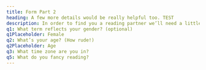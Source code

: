 ```yaml
---
title: Form Part 2
heading: A few more details would be really helpful too. TEST
description: In order to find you a reading partner we’ll need a little more information.
q1: What term reflects your gender? (optional)
q1Placeholder: Female
q2: What’s your age? (How rude!)
q2Placeholder: Age
q3: What time zone are you in?
q5: What do you fancy reading?
---
```


